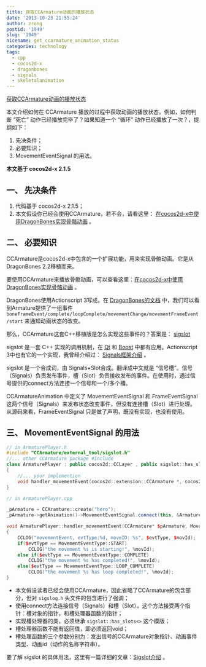 ```yaml
---
title: 获取CCArmature动画的播放状态
date: '2013-10-23 21:55:24'
author: zrong
postid: '1949'
slug: '1949'
nicename: get_ccarmature_animation_status
categories: technology
tags:
  - cpp
  - cocos2d-x
  - dragonbones
  - signals
  - skeletalanimation
---
```


[获取CCArmature动画的播放状态](https://blog.zengrong.net/post/1949.html)

本文介绍如何在 CCArmature 播放的过程中获取动画的播放状态。例如，如何判断 “死亡” 动作已经播放完毕了？如果知道一个 “循环” 动作已经播放了一次？，提纲如下：

1. 先决条件；
2. 必要知识；
3. MovementEventSignal 的用法。

<!--more-->

**本文基于 cocos2d-x 2.1.5** 

## 一、 先决条件

1. 代码基于 cocos2d-x 2.1.5；
2. 本文假设你已经会使用CCArmature，若不会，请看这里： [在cocos2d-x中使用DragonBones实现骨骼动画][usage] 。

## 二、 必要知识

CCArmature是cocos2d-x中包含的一个扩展功能，用来实现骨骼动画。它是从DragonBones 2.2移植而来。

要使用CCArmature来播放骨骼动画，可以查看这里：[在cocos2d-x中使用DragonBones实现骨骼动画][usage] 。

DragonBones使用Actionscript 3写成。在 [DragonBones的文档][dbevent] 中，我们可以看到Armature提供了一组事件 `boneFrameEvent/complete/loopComplete/movementChange/movementFrameEvent/start` 来通知动画状态的改变。

那么，CCArmature这套C++移植版是怎么实现这些事件的？答案是： [sigslot][sigslot] 

sigslot 是一套 C++ 实现的调用机制，在 [Qt][qt] 和 [Boost][signals] 中都有应用。Actionscript 3中也有它的一个实现，我曾经介绍过： [Signals框架介绍][as3signals] 。

sigslot 是一个合成词，由 Signals+Slot合成。翻译成中文就是 “信号槽”。信号（Signals）负责发布事件，槽（Slot）负责接收发布的事件。在使用时，通过信号提供的connect方法连接一个信号和一个/多个槽。

CCArmatureAnimation 中定义了 MovementEventSignal 和 FrameEventSignal 这两个信号（Signals）来发布状态改变事件，但没有连接槽（Slot）进行处理。从源码来看，FrameEventSignal 只是做了声明，既没有实现，也没有使用。

## 三、 MovementEventSignal 的用法

``` c++
// in ArmaturePlayer.h
#include "CCArmature/external_tool/sigslot.h"
//... other CCArmature package #include
class ArmaturePlayer : public cocos2d::CCLayer , public sigslot::has_slots<>
{
	//... your implemention
	void handler_movementEvent(cocos2d::extension::CCArmature *, cocos2d::extension::MovementEventType, const char *);
}

// in ArmaturePlayer.cpp

_pArmature = CCAramture::create("hero");
_pArmature->getAnimation()->MovementEventSignal.connect(this, &ArmaturePlayer::handler_movementEvent);

void ArmaturePlayer::handler_movementEvent(CCArmature* $pArmature, MovementEventType $evtType, const char* $movId)
{
	CCLOG("movementEvent, evtType:%d, moveID: %s", $evtType, $movId);
	if($evtType == MovementEventType::START)
		CCLOG("the movement %s is starting!", %movId);
	else if($evtType == MovementEventType::COMPLETE)
		CCLOG("the movement %s has completed!", %movId);
	else($evtType == MovementEventType::LOOP_COMPLETE)
		CCLOG("the movement %s has loop completed!", %movId);
}
```

- 本文假设读者已经会使用CCArmature，因此省略了CCArmature的包含部分，但对 `sigslog.h` 头文件的包含进行了强调；
- 使用connect方法连接信号（Signals）和槽（Slot），这个方法接受两个指针：槽对象的指针，和槽处理器函数的指针；
- 实现槽处理器的类，必须继承 `sigslot::has_slots<>` 这个模版；
- 槽处理器函数不能有返回值，即必须返回void；
- 槽处理函数的三个参数分别为：发出信号的CCArmature对象指针、动画事件类型、动画id（动作的名称字符串）。

要了解 sigslot 的具体用法，这里有一篇详细的文章：[Sigslot介绍][usagesigslot] 。

[usage]: https://blog.zengrong.net/post/1911.html
[dbevent]: http://dragonbones.github.io/asdoc/V2/dragonBones/Armature.html
[sigslot]: http://sigslot.sourceforge.net/
[usagesigslot]: http://blog.csdn.net/smallcraft/article/details/2237802
[signals]: http://www.boost.org/doc/libs/1_54_0/doc/html/signals.html
[qt]: http://qt-project.org/
[as3signals]: https://blog.zengrong.net/post/1504.html
